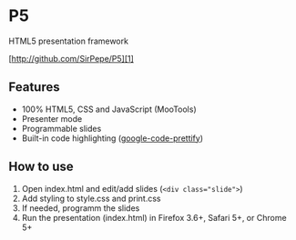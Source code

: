 P5
==

HTML5 presentation framework

[http://github.com/SirPepe/P5][1]

Features
--------

  * 100% HTML5, CSS and JavaScript (MooTools)
  * Presenter mode
  * Programmable slides
  * Built-in code highlighting ([google-code-prettify][2])


How to use
----------

   1. Open index.html and edit/add slides (`<div class="slide">`)
   2. Add styling to style.css and print.css
   3. If needed, programm the slides
   4. Run the presentation (index.html) in Firefox 3.6+, Safari 5+, or Chrome 5+


  [1]: http://github.com/SirPepe/P5
  [2]: http://code.google.com/p/google-code-prettify/

